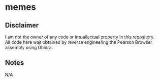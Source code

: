 # memes
  
## Disclaimer
I am not the owner of any code or intuallectual property in this repository. All code here was obtained by reverse engineering the Pearson Browser assembly using Ghidra.
  
## Notes
N/A
